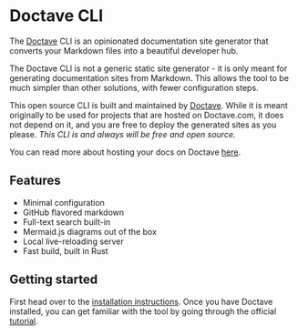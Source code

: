 Doctave CLI
===========

The [Doctave](https://www.doctave.com) CLI is an opinionated documentation site generator that
converts your Markdown files into a beautiful developer hub.

The Doctave CLI is not a generic static site generator - it is only meant for generating
documentation sites from Markdown. This allows the tool to be much simpler than other solutions,
with fewer configuration steps.

This open source CLI is built and maintained by [Doctave](https://www.doctave.com). While it is
meant originally to be used for projects that are hosted on Doctave.com, it does not depend on it,
and you are free to deploy the generated sites as you please. _This CLI is and always will be free
and open source._

You can read more about hosting your docs on Doctave [here](https://www.doctave.com).

## Features
- Minimal configuration
- GitHub flavored markdown
- Full-text search built-in
- Mermaid.js diagrams out of the box
- Local live-reloading server
- Fast build, built in Rust

## Getting started

First head over to the [installation instructions](/installing). Once you have Doctave installed,
you can get familiar with the tool by going through the official [tutorial](/tutorial).

